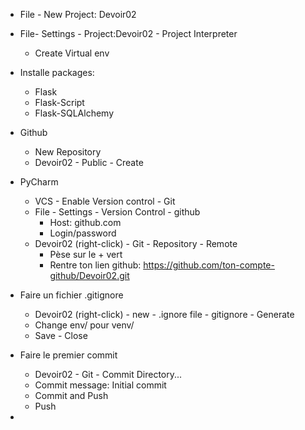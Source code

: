 - File - New Project: Devoir02

- File- Settings - Project:Devoir02 - Project Interpreter
    - Create Virtual env

- Installe packages:
    - Flask
    - Flask-Script
    - Flask-SQLAlchemy

-  Github
    - New Repository
    - Devoir02 - Public - Create

- PyCharm
    - VCS - Enable Version control - Git
    - File - Settings - Version Control - github
        - Host: github.com
        - Login/password
    - Devoir02 (right-click) - Git - Repository - Remote
        - Pèse sur le + vert
        - Rentre ton lien github: https://github.com/ton-compte-github/Devoir02.git

- Faire un fichier .gitignore
    - Devoir02 (right-click) - new - .ignore file - gitignore - Generate
    - Change env/ pour venv/
    - Save - Close

- Faire le premier commit
    - Devoir02 - Git - Commit Directory...
    - Commit message: Initial commit
    - Commit and Push
    - Push

-